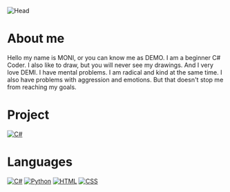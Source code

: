 ![Head](https://media.tenor.com/WN-n7PmbV4MAAAAC/ayanami-rei.gif)

# About me
Hello my name is MONI, or you can know me as DEMO. I am a beginner C# Coder. I also like to draw, but you will never see my drawings. And I very love DEMI. I have mental problems. I am radical and kind at the same time. I also have problems with aggression and emotions. But that doesn't stop me from reaching my goals.
# Project
[![C#](https://img.shields.io/badge/-DarkSide-090909?style=for-the-badge&logo=Discord)](https://discord.gg/6EqJgasQ)
# Languages
[![C#](https://img.shields.io/badge/-Sharp-090909?style=for-the-badge&logo=C)](https://ru.wikipedia.org/wiki/C_Sharp)
[![Python](https://img.shields.io/badge/-Python-090909?style=for-the-badge&logo=Python)](https://ru.wikipedia.org/wiki/Python)
[![HTML](https://img.shields.io/badge/-Html-090909?style=for-the-badge&logo=Html)](https://ru.wikipedia.org/wiki/HTML)
[![CSS](https://img.shields.io/badge/-CSS-090909?style=for-the-badge&logo=CSS)](https://ru.wikipedia.org/wiki/CSS)

